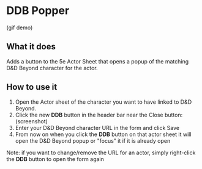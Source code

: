 # DDB Popper
(gif demo)

## What it does
Adds a button to the 5e Actor Sheet that opens a popup of the matching D&D Beyond character for the actor.

## How to use it

1. Open the Actor sheet of the character you want to have linked to D&D Beyond. 
2. Click the new **DDB** button in the header bar near the Close button:
(screenshot)
3. Enter your D&D Beyond character URL in the form and click Save
4. From now on when you click the **DDB** button on that actor sheet it will open the D&D Beyond popup or "focus" it if it is already open

Note: if you want to change/remove the URL for an actor, simply right-click the **DDB** button to open the form again
